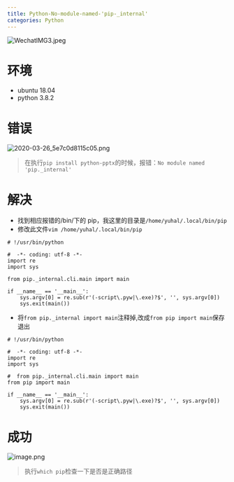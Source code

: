 ```yaml
---
title: Python-No-module-named-'pip-_internal'
categories: Python
---
```


![WechatIMG3.jpeg](https://upload-images.jianshu.io/upload_images/15325592-f601e5dbfc13c5a7.jpeg?imageMogr2/auto-orient/strip%7CimageView2/2/w/1240)
<!-- more -->

#  环境
- ubuntu 18.04
- python 3.8.2

#  错误
![2020-03-26_5e7c0d8115c05.png](https://upload-images.jianshu.io/upload_images/15325592-8b09726b9e9e6a85.png?imageMogr2/auto-orient/strip%7CimageView2/2/w/1240)
<!-- more -->
> 在执行`pip install python-pptx`的时候，报错：`No module named 'pip._internal'`

#  解决
- 找到相应报错的/bin/下的 pip，我这里的目录是`/home/yuhal/.local/bin/pip`
- 修改此文件`vim /home/yuhal/.local/bin/pip`

```
# !/usr/bin/python

#  -*- coding: utf-8 -*-
import re
import sys

from pip._internal.cli.main import main

if __name__ == '__main__':
    sys.argv[0] = re.sub(r'(-script\.pyw|\.exe)?$', '', sys.argv[0])
    sys.exit(main())
```

- 将`from pip._internal import main`注释掉,改成`from pip import main`保存退出

```
# !/usr/bin/python

#  -*- coding: utf-8 -*-
import re
import sys

#  from pip._internal.cli.main import main
from pip import main

if __name__ == '__main__':
    sys.argv[0] = re.sub(r'(-script\.pyw|\.exe)?$', '', sys.argv[0])
    sys.exit(main())
```

#  成功
![image.png](https://upload-images.jianshu.io/upload_images/15325592-efeaa1fc2dd3ebd4.png?imageMogr2/auto-orient/strip%7CimageView2/2/w/1240)
<!-- more -->
> 执行`which pip`检查一下是否是正确路径
